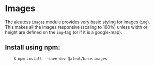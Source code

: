 # Images

The aleutcss `images` module provides very basic styling for images (`img`).
This makes all the images responsive (scaling to 100%) unless width or height
are defined on the `img`-tag (or if it is a google-map).


## Install using npm:

```shell
    $ npm install --save-dev @aleut/base.images
```
